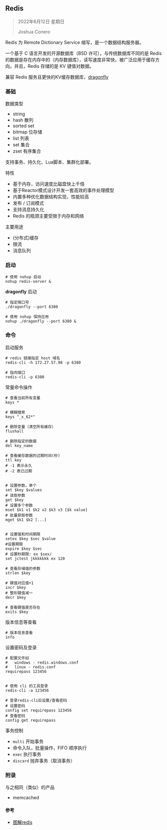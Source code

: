 ## Redis

> 2022年6月12日 星期日
>
> Joshua Conero

Redis 为 Remote Dictionary Service 缩写，是一个数据结构服务器。

一个基于 C 语言开发的开源数据库（BSD 许可），与传统数据库不同的是 Redis 的数据是存在内存中的（内存数据库），读写速度非常快，被广泛应用于缓存方向。并且，Redis 存储的是 KV 键值对数据。



兼容 Redis 服务且更快的KV缓存数据库，[dragonfly](https://github.com/dragonflydb/dragonfly)



### 基础

数据类型

- string
- hash                             散列
- sorted set
- bitmap                         位存储
- list                                列表
- set                                集合
- zset                              有序集合



支持事务、持久化、Lua脚本、集群化部署。



特性

- 基于内存，访问速度比磁盘快上千倍
- 基于Reactor模式设计开发一套高效的事件处理模型
- 内置多种优化数据结构实现，性能较高
- 发布 / 订阅模式
- 支持消息持久化
- Redis 的瓶颈主要受限于内存和网络



主要用途

- (分布式)缓存
- 限流
- 消息队列



### 启动

```shell
# 使用 nohup 启动
nohup redis-server &
```



**dragonfly** 启动

```shell
# 指定端口号
./dragonfly --port 6380

# 使用 nohup 保持应用
nohup ./dragonfly --port 6380 &
```



### 命令

启动服务

```shell
# redis 链接指定 host 域名
redis-cli -h 172.27.57.98 -p 6380

# 指向端口
redis-cli -p 6380
```





常量命令操作

```shell
# 查看当前所有变量
keys *
 
# 模糊搜索
keys "_x_62*"

# 删除变量（清空所有缓存）
flushall

# 删除指定的数据
del key_name

# 查看缓存数据的过期时间(秒)
ttl key
# -1 表示永久
# -2 表已过期


# 设置参数，单个
set $key $values
# 读取参数
get $key
# 设置多个参数
mset $k1 v1 $k2 v2 $k3 v3 [$k value]
# 批量获取参数
mget $k1 $k2 [...]


# 设置值和时间期限
setex $key $sec $value
#设置期限
expire $key $sec
# 设置秒期限: ex $sex/ 
set jctest jkkkkkkk ex 120

# 查看存储值的参数
strlen $key

# 键值对应值+1
incr $key
# 整形键值减一
decr $key

# 查看键值是否存在
exits $key
```



版本信息等查看

```shell
# 版本信息查看
info
```



设置密码及登录

```shell
# 配置文件如
#   windows - redis.windows.conf
#   linux - redis.conf
requirepass 123456


# 使用 cli 的工具登录
redis-cli -a 123456

# 登录redis-cli后设置/查看密码
# 设置密码
config set requirepass 123456
# 查看密码
config get requirepass
```







事务控制

- `multi`                           开始事务
- 命令入队，批量操作，FIFO 顺序执行
- `exec`                            执行事务
- `discard`                      抛弃事务（取消事务）





### 附录

与之相同（类似）的产品

- memcached



#### 参考

- [图解redis](https://mp.weixin.qq.com/s/fEAWotIg2LN324wDfznpDA)
